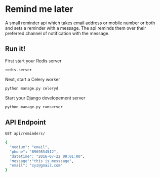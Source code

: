 # Remind me later

A small reminder api which takes email address or mobile number or both and sets a reminder with a message. The api reminds them over their preferred channel of notification with the message.

## Run it!

First start your Redis server
```sh
redis-server
```

Next, start a Celery worker
```sh
python manage.py celeryd
```

Start your Django developement server
```sh
python manage.py runserver
```

## API Endpoint

```sh
GET api/reminders/
```
```sh
{
  "medium": "email",
  "phone": "8969854512",
  "datetime": "2016-07-22 09:01:00",
  "message":"this is messsage",
  "email": "xyz@gmail.com"
}
```
